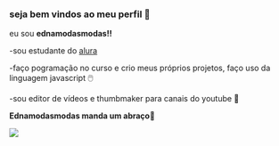 ### seja bem vindos ao meu perfil 🍝

eu sou **ednamodasmodas!!**

-sou estudante do [alura](httpl://alura.com.br) 

-faço pogramação no curso e crio meus próprios projetos, faço uso da linguagem javascript 🖱️

-sou editor de vídeos e thumbmaker para canais do youtube 🎥

**Ednamodasmodas manda um abraço**🥇

![](https://media.tenor.com/grGWLka3CK4AAAAM/skeleton-meme.gif)
